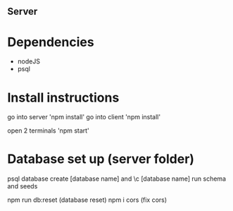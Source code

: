 ## Server

# Dependencies
- nodeJS
- psql

# Install instructions

go into server 'npm install'
go into client 'npm install'

open 2 terminals 'npm start'

# Database set up (server folder)

psql
database create [database name] and \c [database name]
run schema and seeds

npm run db:reset (database reset)
npm i cors (fix cors)